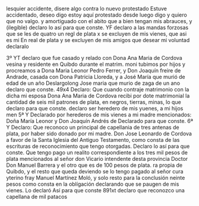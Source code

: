 lesquier accidente, disere algo contra lo nuevo protestado
Estuve accidentado, deseo digo estoy aquí protestado desde luego digo y quiero que no valgo.
y amortiguado con el abito que a bien tengan mis abrauces,
y (ilegible) declaro lo así para que conste.
YF declaro a las mandas forzosas que se les de quatro
un regl de plata x se excluyen de mis vienes, que asi es mi
En real de plata y se excluyen de mis amigos que desear mi voluntad declaralo

3º YT declaro que fue casado y relado con Dona Ana Maria de Cordova vesina y residente en Quibdo durante el matrim.
moni tubimos por hijos y procreamos a Dona Maria Leonor Pedro Ferrer, y Don Joaquín freire de Andrade, casada con Dona Patricia Lloreda, y a José María que murió de edad de un año Deslargolong
Jose maria que murio de zaga de un ano declaro que conste.
49x4 Declaro: Que cuando contraje matrimonio con la dicha mi esposa Dona Ana Maria de Cordova recibi
por dote matrimonial la cantidad de seis mil patrones de plata, en negros, tierras, minas, lo que declaro para que conste.
declaro ser heredero de mis yuenes, a mi hijos men
5ª Y Declarado por herederos de mis vienes a mi madre mencionados: Doña María Leonor y Don Joaquín Andrés de Declarado para que conste. 6ª Y Declaro: Que reconoco un principal de capellania de tres antenas de plata, por haber sido donado por mi madre.
Don Jose Leonardo de Cordova a favor de la Santa Iglesia del Antiguo Testamento, como consta de las escrituras de reconocimiento que tengo otorgadas. Declaro lo así para que conste.
Que tengo pago un realito correspondiente a los tres
mil pesos de plata mencionados al señor don Vicario
intendente desta provincia Doctor Don Manuel Barrera
y el otro que es de 100 pesos de plata.
ra propia de Quibdo, y el resto que queda deviendo se lo tengo pagado al señor cura yterino fray Manuel Martínez Moló, y solo resto para la conclusión neinte pesos como consta en la oblígación declarando que se paugen de mis vienes. Lo declaró
Así para que conste
891xt declaro que reconozco una capellana de mil patacos